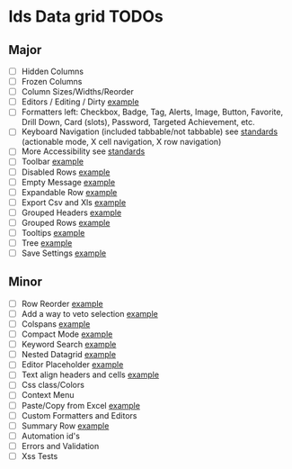 # Ids Data grid TODOs

## Major

- [ ] Hidden Columns
- [ ] Frozen Columns
- [ ] Column Sizes/Widths/Reorder
- [ ] Editors / Editing / Dirty [example](https://www.w3.org/TR/wai-aria-practices/examples/grid/dataGrids.html)
- [ ] Formatters left: Checkbox, Badge, Tag, Alerts, Image, Button, Favorite, Drill Down, Card (slots), Password, Targeted Achievement, etc.
- [ ] Keyboard Navigation (included tabbable/not tabbable) see [standards](https://www.w3.org/TR/wai-aria-practices/#keyboard-interaction-for-layout-grids) (actionable mode, X cell navigation, X row navigation)
- [ ] More Accessibility see [standards](https://design.infor.com/code/ids-enterprise/latest/listview#accessibility)
- [ ] Toolbar [example](https://main-enterprise.demo.design.infor.com/components/datagrid/example-custom-toolbar.html)
- [ ] Disabled Rows [example](https://main-enterprise.demo.design.infor.com/components/datagrid/example-disabled-rows.html)
- [ ] Empty Message [example](https://main-enterprise.demo.design.infor.com/components/datagrid/example-empty-message.html)
- [ ] Expandable Row [example](https://main-enterprise.demo.design.infor.com/components/datagrid/example-expandable-row.html)
- [ ] Export Csv and Xls [example](https://main-enterprise.demo.design.infor.com/components/datagrid/example-export-from-button.html)
- [ ] Grouped Headers [example](https://main-enterprise.demo.design.infor.com/components/datagrid/example-grouped-headers.html)
- [ ] Grouped Rows [example](https://main-enterprise.demo.design.infor.com/components/datagrid/example-grouping-filter.html)
- [ ] Tooltips [example](https://main-enterprise.demo.design.infor.com/components/datagrid/tooltips.html)
- [ ] Tree [example](https://main-enterprise.demo.design.infor.com/components/datagrid/example-tree.html)
- [ ] Save Settings [example](https://main-enterprise.demo.design.infor.com/components/datagrid/test-save-settings.html)

## Minor

- [ ] Row Reorder [example](https://main-enterprise.demo.design.infor.com/components/datagrid/example-row-reorder.html)
- [ ] Add a way to veto selection [example](https://main-enterprise.demo.design.infor.com/components/datagrid/example-beforeselect-veto.html)
- [ ] Colspans [example](https://main-enterprise.demo.design.infor.com/components/datagrid/example-colspan.html)
- [ ] Compact Mode [example](https://main-enterprise.demo.design.infor.com/components/datagrid/example-compact-mode.html)
- [ ] Keyword Search [example](https://main-enterprise.demo.design.infor.com/components/datagrid/example-keyword-search.html)
- [ ] Nested Datagrid [example](https://main-enterprise.demo.design.infor.com/components/datagrid/example-nested-grids.html)
- [ ] Editor Placeholder [example](https://main-enterprise.demo.design.infor.com/components/datagrid/example-placeholder.html)
- [ ] Text align headers and cells [example](https://main-enterprise.demo.design.infor.com/components/datagrid/test-alerts-right-align.html)
- [ ] Css class/Colors
- [ ] Context Menu
- [ ] Paste/Copy from Excel [example](https://main-enterprise.demo.design.infor.com/components/datagrid/test-copy-paste-from-excel.html)
- [ ] Custom Formatters and Editors
- [ ] Summary Row [example](https://main-enterprise.demo.design.infor.com/components/datagrid/test-summary-row-pager.html)
- [ ] Automation id's
- [ ] Errors and Validation
- [ ] Xss Tests
